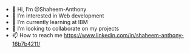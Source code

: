 - 👋 Hi, I’m @Shaheem-Anthony
- 👀 I’m interested in Web development
- 🌱 I’m currently learning at IBM
- 💞️ I’m looking to collaborate on my projects 
- 📫 How to reach me https://www.linkedin.com/in/shaheem-anthony-16b7b4211/

<!---
Shaheem-Anthony is a ✨ special ✨ repository because its `README.md` (this file) appears on your GitHub profile.
You can click the Preview link to take a look at your changes.
--->
